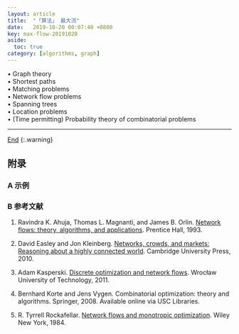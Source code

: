 ```yaml
---
layout: article
title:  "「算法」 最大流"
date:   2019-10-20 00:07:40 +0800
key: max-flow-20191020
aside:
  toc: true
category: [algorithms, graph]
---
```

<span id='head'></span>


<!--more-->  

• Graph theory    
• Shortest paths    
• Matching problems    
• Network flow problems    
• Spanning trees    
• Location problems    
• (Time permitting) Probability theory of combinatorial problems    

-------------------  
[End](#head)
{:.warning}  



## 附录
### A 示例


### B 参考文献  
1. Ravindra K. Ahuja, Thomas L. Magnanti, and James B. Orlin. [Network flows: theory, algorithms, and applications](http://cs.yazd.ac.ir/hasheminezhad/STSCS4R1.pdf). Prentice Hall, 1993.     

1. David Easley and Jon Kleinberg. [Networks, crowds, and markets: Reasoning about a highly connected world](http://www.cs.cornell.edu/home/kleinber/networks-book/networks-book.pdf). Cambridge University Press, 2010.     

1. Adam Kasperski. [Discrete optimization and network flows](http://www.ioz.pwr.wroc.pl/pracownicy/kasperski/prv/discropt.pdf). Wrocław University of Technology, 2011.     

1. Bernhard Korte and Jens Vygen. Combinatorial optimization: theory and algorithms. Springer, 2008. Available online via USC Libraries.     

1. R. Tyrrell Rockafellar. [Network flows and monotropic optimization](http://www.math.washington.edu/∼rtr/papers/rtr102-NetworkFlows.pdf). Wiley New York, 1984.     
